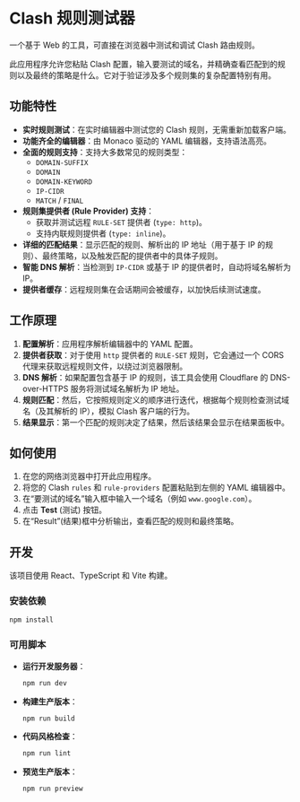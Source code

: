 # Clash 规则测试器

一个基于 Web 的工具，可直接在浏览器中测试和调试 Clash 路由规则。

此应用程序允许您粘贴 Clash 配置，输入要测试的域名，并精确查看匹配到的规则以及最终的策略是什么。它对于验证涉及多个规则集的复杂配置特别有用。

## 功能特性

- **实时规则测试**：在实时编辑器中测试您的 Clash 规则，无需重新加载客户端。
- **功能齐全的编辑器**：由 Monaco 驱动的 YAML 编辑器，支持语法高亮。
- **全面的规则支持**：支持大多数常见的规则类型：
  - `DOMAIN-SUFFIX`
  - `DOMAIN`
  - `DOMAIN-KEYWORD`
  - `IP-CIDR`
  - `MATCH` / `FINAL`
- **规则集提供者 (Rule Provider) 支持**：
  - 获取并测试远程 `RULE-SET` 提供者 (`type: http`)。
  - 支持内联规则提供者 (`type: inline`)。
- **详细的匹配结果**：显示匹配的规则、解析出的 IP 地址（用于基于 IP 的规则）、最终策略，以及触发匹配的提供者中的具体子规则。
- **智能 DNS 解析**：当检测到 `IP-CIDR` 或基于 IP 的提供者时，自动将域名解析为 IP。
- **提供者缓存**：远程规则集在会话期间会被缓存，以加快后续测试速度。

## 工作原理

1.  **配置解析**：应用程序解析编辑器中的 YAML 配置。
2.  **提供者获取**：对于使用 `http` 提供者的 `RULE-SET` 规则，它会通过一个 CORS 代理来获取远程规则文件，以绕过浏览器限制。
3.  **DNS 解析**：如果配置包含基于 IP 的规则，该工具会使用 Cloudflare 的 DNS-over-HTTPS 服务将测试域名解析为 IP 地址。
4.  **规则匹配**：然后，它按照规则定义的顺序进行迭代，根据每个规则检查测试域名（及其解析的 IP），模拟 Clash 客户端的行为。
5.  **结果显示**：第一个匹配的规则决定了结果，然后该结果会显示在结果面板中。

## 如何使用

1.  在您的网络浏览器中打开此应用程序。
2.  将您的 Clash `rules` 和 `rule-providers` 配置粘贴到左侧的 YAML 编辑器中。
3.  在“要测试的域名”输入框中输入一个域名（例如 `www.google.com`）。
4.  点击 **Test** (测试) 按钮。
5.  在“Result”(结果)框中分析输出，查看匹配的规则和最终策略。

## 开发

该项目使用 React、TypeScript 和 Vite 构建。

### 安装依赖

```bash
npm install
```

### 可用脚本

- **运行开发服务器**：
  ```bash
  npm run dev
  ```
- **构建生产版本**：
  ```bash
  npm run build
  ```
- **代码风格检查**：
  ```bash
  npm run lint
  ```
- **预览生产版本**：
  ```bash
  npm run preview
  ```
